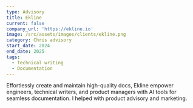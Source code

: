 ```yaml
---
type: Advisory
title: Ekline
current: false
company_url: 'https://ekline.io'
image: /src/assets/images/clients/ekline.png
category: Chris advisory
start_date: 2024
end_date: 2025
tags:
  - Technical writing
  - Documentation
---
```


Effortlessly create and maintain high-quality docs, Ekline empower engineers, technical writers, and product managers with AI tools for seamless documentation. I helped with product advisory and marketing.